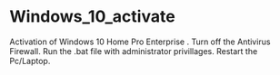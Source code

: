 # Windows_10_activate
Activation of Windows 10 Home Pro Enterprise .
Turn off the Antivirus Firewall.
Run the .bat file with administrator privillages.
Restart the Pc/Laptop.
